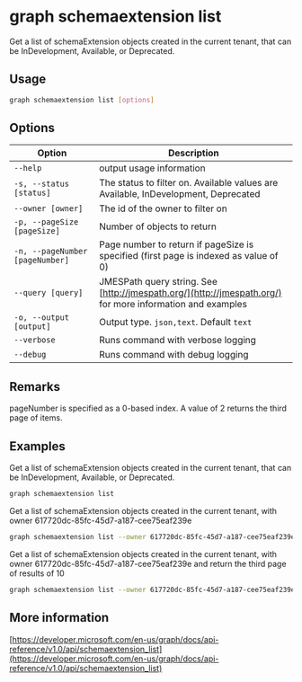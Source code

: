 # graph schemaextension list

Get a list of schemaExtension objects created in the current tenant, that can be InDevelopment, Available, or Deprecated.

## Usage

```sh
graph schemaextension list [options]
```

## Options

Option|Description
------|-----------
`--help`|output usage information
`-s, --status [status]`|The status to filter on. Available values are Available, InDevelopment, Deprecated
`--owner [owner]`|The id of the owner to filter on
`-p, --pageSize [pageSize]`|Number of objects to return
`-n, --pageNumber [pageNumber]`|Page number to return if pageSize is specified (first page is indexed as value of 0)
`--query [query]`|JMESPath query string. See [http://jmespath.org/](http://jmespath.org/) for more information and examples
`-o, --output [output]`|Output type. `json,text`. Default `text`
`--verbose`|Runs command with verbose logging
`--debug`|Runs command with debug logging

## Remarks

pageNumber is specified as a 0-based index. A value of 2 returns the third page of items. 

## Examples

Get a list of schemaExtension objects created in the current tenant, that can be InDevelopment, Available, or Deprecated.

```sh
graph schemaextension list 
```

Get a list of schemaExtension objects created in the current tenant, with owner 617720dc-85fc-45d7-a187-cee75eaf239e

```sh
graph schemaextension list --owner 617720dc-85fc-45d7-a187-cee75eaf239e
```

Get a list of schemaExtension objects created in the current tenant, with owner 617720dc-85fc-45d7-a187-cee75eaf239e and return the third page of results of 10

```sh
graph schemaextension list --owner 617720dc-85fc-45d7-a187-cee75eaf239e --pageNumber 2 --pageSize 10
```

## More information

[https://developer.microsoft.com/en-us/graph/docs/api-reference/v1.0/api/schemaextension_list](https://developer.microsoft.com/en-us/graph/docs/api-reference/v1.0/api/schemaextension_list)
